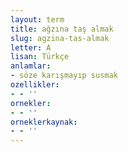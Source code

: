 ```yaml
---
layout: term
title: ağzına taş almak
slug: agzina-tas-almak
letter: A
lisan: Türkçe
anlamlar:
- söze karışmayıp susmak
ozellikler:
- - ''
ornekler:
- - ''
orneklerkaynak:
- - ''
---
```

